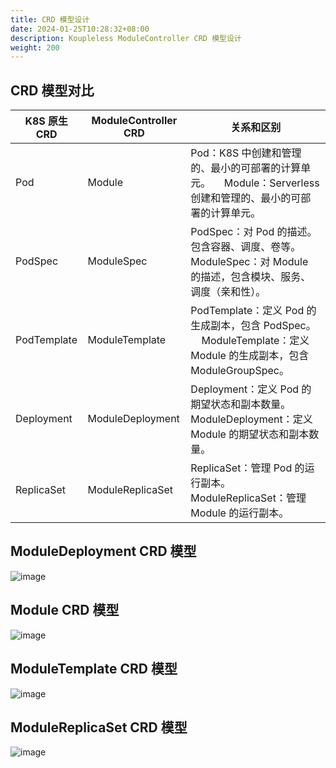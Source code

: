 ```yaml
---
title: CRD 模型设计
date: 2024-01-25T10:28:32+08:00
description: Koupleless ModuleController CRD 模型设计
weight: 200
---
```


## CRD 模型对比
| K8S 原生 CRD | ModuleController CRD | 关系和区别 |
| --- | --- | --- |
| Pod | Module | Pod：K8S 中创建和管理的、最小的可部署的计算单元。     Module：Serverless 创建和管理的、最小的可部署的计算单元。 |
| PodSpec | ModuleSpec | PodSpec：对 Pod 的描述。包含容器、调度、卷等。     ModuleSpec：对 Module 的描述，包含模块、服务、调度（亲和性）。 |
| PodTemplate | ModuleTemplate | PodTemplate：定义 Pod 的生成副本，包含 PodSpec。     ModuleTemplate：定义 Module 的生成副本，包含 ModuleGroupSpec。 |
| Deployment | ModuleDeployment | Deployment：定义 Pod 的期望状态和副本数量。     ModuleDeployment：定义 Module 的期望状态和副本数量。 |
| ReplicaSet | ModuleReplicaSet | ReplicaSet：管理 Pod 的运行副本。     <br />ModuleReplicaSet：管理 Module 的运行副本。 |


## ModuleDeployment CRD 模型

![image](https://github.com/sofastack/sofa-serverless/assets/13743483/863d8ede-4904-423e-9473-77466af33c46)

## Module CRD 模型

![image](https://github.com/sofastack/sofa-serverless/assets/13743483/f4e109eb-4b10-4835-a502-7d723b1ca73c)

## ModuleTemplate CRD 模型

![image](https://github.com/sofastack/sofa-serverless/assets/13743483/db4fd36b-d698-4946-8d62-6e6651d3f18a)

## ModuleReplicaSet CRD 模型

![image](https://github.com/sofastack/sofa-serverless/assets/13743483/13fbf29e-3977-4138-b3dd-849ce871fb3b)


<br/>
